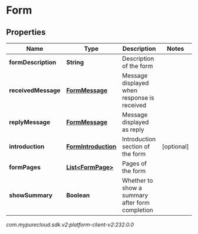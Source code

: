 # Form


## Properties

| Name | Type | Description | Notes |
| ------------ | ------------- | ------------- | ------------- |
| **formDescription** | **String** | Description of the form |  |
| **receivedMessage** | [**FormMessage**](FormMessage) | Message displayed when response is received |  |
| **replyMessage** | [**FormMessage**](FormMessage) | Message displayed as reply |  |
| **introduction** | [**FormIntroduction**](FormIntroduction) | Introduction section of the form |  [optional] |
| **formPages** | [**List&lt;FormPage&gt;**](FormPage) | Pages of the form |  |
| **showSummary** | **Boolean** | Whether to show a summary after form completion |  |




_com.mypurecloud.sdk.v2:platform-client-v2:232.0.0_

